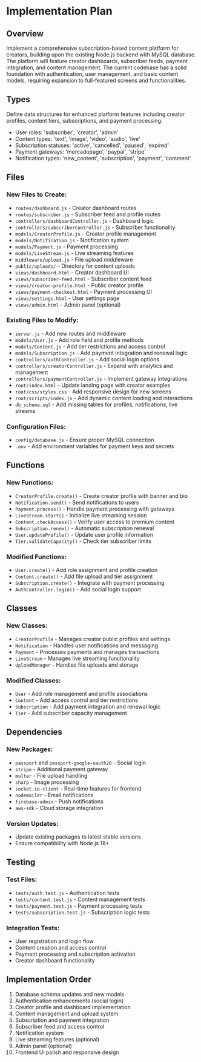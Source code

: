 # Implementation Plan

## Overview
Implement a comprehensive subscription-based content platform for creators, building upon the existing Node.js backend with MySQL database. The platform will feature creator dashboards, subscriber feeds, payment integration, and content management. The current codebase has a solid foundation with authentication, user management, and basic content models, requiring expansion to full-featured screens and functionalities.

## Types
Define data structures for enhanced platform features including creator profiles, content tiers, subscriptions, and payment processing.

- User roles: 'subscriber', 'creator', 'admin'
- Content types: 'text', 'image', 'video', 'audio', 'live'
- Subscription statuses: 'active', 'cancelled', 'paused', 'expired'
- Payment gateways: 'mercadopago', 'paypal', 'stripe'
- Notification types: 'new_content', 'subscription', 'payment', 'comment'

## Files
### New Files to Create:
- `routes/dashboard.js` - Creator dashboard routes
- `routes/subscriber.js` - Subscriber feed and profile routes
- `controllers/dashboardController.js` - Dashboard logic
- `controllers/subscriberController.js` - Subscriber functionality
- `models/CreatorProfile.js` - Creator profile management
- `models/Notification.js` - Notification system
- `models/Payment.js` - Payment processing
- `models/LiveStream.js` - Live streaming features
- `middleware/upload.js` - File upload middleware
- `public/uploads/` - Directory for content uploads
- `views/dashboard.html` - Creator dashboard UI
- `views/subscriber-feed.html` - Subscriber content feed
- `views/creator-profile.html` - Public creator profile
- `views/payment-checkout.html` - Payment processing UI
- `views/settings.html` - User settings page
- `views/admin.html` - Admin panel (optional)

### Existing Files to Modify:
- `server.js` - Add new routes and middleware
- `models/User.js` - Add role field and profile methods
- `models/Content.js` - Add tier restrictions and access control
- `models/Subscription.js` - Add payment integration and renewal logic
- `controllers/authController.js` - Add social login options
- `controllers/creatorController.js` - Expand with analytics and management
- `controllers/paymentController.js` - Implement gateway integrations
- `root/index.html` - Update landing page with creator examples
- `root/css/styles.css` - Add responsive design for new screens
- `root/scripts/index.js` - Add dynamic content loading and interactions
- `db_schema.sql` - Add missing tables for profiles, notifications, live streams

### Configuration Files:
- `config/database.js` - Ensure proper MySQL connection
- `.env` - Add environment variables for payment keys and secrets

## Functions
### New Functions:
- `CreatorProfile.create()` - Create creator profile with banner and bio
- `Notification.send()` - Send notifications to users
- `Payment.process()` - Handle payment processing with gateways
- `LiveStream.start()` - Initialize live streaming session
- `Content.checkAccess()` - Verify user access to premium content
- `Subscription.renew()` - Automatic subscription renewal
- `User.updateProfile()` - Update user profile information
- `Tier.validateCapacity()` - Check tier subscriber limits

### Modified Functions:
- `User.create()` - Add role assignment and profile creation
- `Content.create()` - Add file upload and tier assignment
- `Subscription.create()` - Integrate with payment processing
- `AuthController.login()` - Add social login support

## Classes
### New Classes:
- `CreatorProfile` - Manages creator public profiles and settings
- `Notification` - Handles user notifications and messaging
- `Payment` - Processes payments and manages transactions
- `LiveStream` - Manages live streaming functionality
- `UploadManager` - Handles file uploads and storage

### Modified Classes:
- `User` - Add role management and profile associations
- `Content` - Add access control and tier restrictions
- `Subscription` - Add payment integration and renewal logic
- `Tier` - Add subscriber capacity management

## Dependencies
### New Packages:
- `passport` and `passport-google-oauth20` - Social login
- `stripe` - Additional payment gateway
- `multer` - File upload handling
- `sharp` - Image processing
- `socket.io-client` - Real-time features for frontend
- `nodemailer` - Email notifications
- `firebase-admin` - Push notifications
- `aws-sdk` - Cloud storage integration

### Version Updates:
- Update existing packages to latest stable versions
- Ensure compatibility with Node.js 18+

## Testing
### Test Files:
- `tests/auth.test.js` - Authentication tests
- `tests/content.test.js` - Content management tests
- `tests/payment.test.js` - Payment processing tests
- `tests/subscription.test.js` - Subscription logic tests

### Integration Tests:
- User registration and login flow
- Content creation and access control
- Payment processing and subscription activation
- Creator dashboard functionality

## Implementation Order
1. Database schema updates and new models
2. Authentication enhancements (social login)
3. Creator profile and dashboard implementation
4. Content management and upload system
5. Subscription and payment integration
6. Subscriber feed and access control
7. Notification system
8. Live streaming features (optional)
9. Admin panel (optional)
10. Frontend UI polish and responsive design
